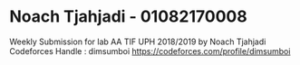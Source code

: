 # Noach Tjahjadi - 01082170008
Weekly Submission for lab AA TIF UPH 2018/2019 by Noach Tjahjadi
Codeforces Handle : dimsumboi https://codeforces.com/profile/dimsumboi

